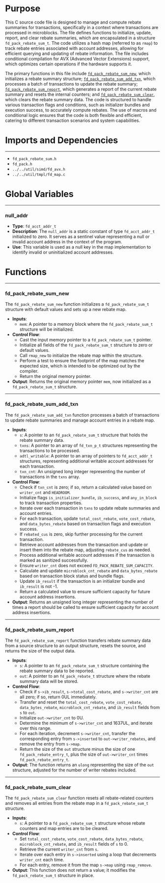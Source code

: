 # Purpose
This C source code file is designed to manage and compute rebate summaries for transactions, specifically in a context where transactions are processed in microblocks. The file defines functions to initialize, update, report, and clear rebate summaries, which are encapsulated in a structure `fd_pack_rebate_sum_t`. The code utilizes a hash map (referred to as `rmap`) to track rebate entries associated with account addresses, allowing for efficient querying and updating of rebate information. The file includes conditional compilation for AVX (Advanced Vector Extensions) support, which optimizes certain operations if the hardware supports it.

The primary functions in this file include [`fd_pack_rebate_sum_new`](#fd_pack_rebate_sum_new), which initializes a rebate summary structure; [`fd_pack_rebate_sum_add_txn`](#fd_pack_rebate_sum_add_txn), which processes a batch of transactions to update the rebate summary; [`fd_pack_rebate_sum_report`](#fd_pack_rebate_sum_report), which generates a report of the current rebate summary and resets the internal counters; and [`fd_pack_rebate_sum_clear`](#fd_pack_rebate_sum_clear), which clears the rebate summary data. The code is structured to handle various transaction flags and conditions, such as initializer bundles and execution success, to accurately compute rebates. The use of macros and conditional logic ensures that the code is both flexible and efficient, catering to different transaction scenarios and system capabilities.
# Imports and Dependencies

---
- `fd_pack_rebate_sum.h`
- `fd_pack.h`
- `../../util/simd/fd_avx.h`
- `../../util/tmpl/fd_map.c`


# Global Variables

---
### null\_addr
- **Type**: `fd_acct_addr_t`
- **Description**: The `null_addr` is a static constant of type `fd_acct_addr_t` initialized to zero. It serves as a sentinel value representing a null or invalid account address in the context of the program.
- **Use**: This variable is used as a null key in the map implementation to identify invalid or uninitialized account addresses.


# Functions

---
### fd\_pack\_rebate\_sum\_new<!-- {{#callable:fd_pack_rebate_sum_new}} -->
The `fd_pack_rebate_sum_new` function initializes a `fd_pack_rebate_sum_t` structure with default values and sets up a new rebate map.
- **Inputs**:
    - `mem`: A pointer to a memory block where the `fd_pack_rebate_sum_t` structure will be initialized.
- **Control Flow**:
    - Cast the input memory pointer to a `fd_pack_rebate_sum_t` pointer.
    - Initialize all fields of the `fd_pack_rebate_sum_t` structure to zero or default values.
    - Call `rmap_new` to initialize the rebate map within the structure.
    - Perform a test to ensure the footprint of the map matches the expected size, which is intended to be optimized out by the compiler.
    - Return the original memory pointer.
- **Output**: Returns the original memory pointer `mem`, now initialized as a `fd_pack_rebate_sum_t` structure.


---
### fd\_pack\_rebate\_sum\_add\_txn<!-- {{#callable:fd_pack_rebate_sum_add_txn}} -->
The `fd_pack_rebate_sum_add_txn` function processes a batch of transactions to update rebate summaries and manage account entries in a rebate map.
- **Inputs**:
    - `s`: A pointer to an `fd_pack_rebate_sum_t` structure that holds the rebate summary data.
    - `txns`: A pointer to an array of `fd_txn_p_t` structures representing the transactions to be processed.
    - `adtl_writable`: A pointer to an array of pointers to `fd_acct_addr_t` structures, representing additional writable account addresses for each transaction.
    - `txn_cnt`: An unsigned long integer representing the number of transactions in the `txns` array.
- **Control Flow**:
    - Check if `txn_cnt` is zero; if so, return a calculated value based on `writer_cnt` and `HEADROOM`.
    - Initialize flags `is_initializer_bundle`, `ib_success`, and `any_in_block` to track transaction properties.
    - Iterate over each transaction in `txns` to update rebate summaries and account entries.
    - For each transaction, update `total_cost_rebate`, `vote_cost_rebate`, and `data_bytes_rebate` based on transaction flags and execution success.
    - If `rebated_cus` is zero, skip further processing for the current transaction.
    - Retrieve account addresses from the transaction and update or insert them into the rebate map, adjusting `rebate_cus` as needed.
    - Process additional writable account addresses if the transaction is marked as sanitized successfully.
    - Ensure `writer_cnt` does not exceed `FD_PACK_REBATE_SUM_CAPACITY`.
    - Calculate and update `microblock_cnt_rebate` and `data_bytes_rebate` based on transaction block status and bundle flags.
    - Update `ib_result` if the transaction is an initializer bundle and `ib_result` is not -1.
    - Return a calculated value to ensure sufficient capacity for future account address insertions.
- **Output**: Returns an unsigned long integer representing the number of times a report should be called to ensure sufficient capacity for account address insertions.


---
### fd\_pack\_rebate\_sum\_report<!-- {{#callable:fd_pack_rebate_sum_report}} -->
The `fd_pack_rebate_sum_report` function transfers rebate summary data from a source structure to an output structure, resets the source, and returns the size of the output data.
- **Inputs**:
    - `s`: A pointer to an `fd_pack_rebate_sum_t` structure containing the rebate summary data to be reported.
    - `out`: A pointer to an `fd_pack_rebate_t` structure where the rebate summary data will be stored.
- **Control Flow**:
    - Check if `s->ib_result`, `s->total_cost_rebate`, and `s->writer_cnt` are all zero; if so, return 0UL immediately.
    - Transfer and reset the `total_cost_rebate`, `vote_cost_rebate`, `data_bytes_rebate`, `microblock_cnt_rebate`, and `ib_result` fields from `s` to `out`.
    - Initialize `out->writer_cnt` to 0U.
    - Determine the minimum of `s->writer_cnt` and 1637UL, and iterate over this range.
    - For each iteration, decrement `s->writer_cnt`, transfer the corresponding entry from `s->inserted` to `out->writer_rebates`, and remove the entry from `s->map`.
    - Return the size of the `out` structure minus the size of one `fd_pack_rebate_entry_t`, plus the size of `out->writer_cnt` times `fd_pack_rebate_entry_t`.
- **Output**: The function returns an `ulong` representing the size of the `out` structure, adjusted for the number of writer rebates included.


---
### fd\_pack\_rebate\_sum\_clear<!-- {{#callable:fd_pack_rebate_sum_clear}} -->
The `fd_pack_rebate_sum_clear` function resets all rebate-related counters and removes all entries from the rebate map in a `fd_pack_rebate_sum_t` structure.
- **Inputs**:
    - `s`: A pointer to a `fd_pack_rebate_sum_t` structure whose rebate counters and map entries are to be cleared.
- **Control Flow**:
    - Set `total_cost_rebate`, `vote_cost_rebate`, `data_bytes_rebate`, `microblock_cnt_rebate`, and `ib_result` fields of `s` to 0.
    - Retrieve the current `writer_cnt` from `s`.
    - Iterate over each entry in `s->inserted` using a loop that decrements `writer_cnt` each time.
    - For each entry, remove it from the map `s->map` using `rmap_remove`.
- **Output**: This function does not return a value; it modifies the `fd_pack_rebate_sum_t` structure in place.


